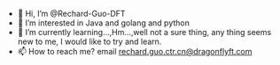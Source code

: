 - 👋 Hi, I’m @Rechard-Guo-DFT
- 👀 I’m interested in Java and golang and python
- 🌱 I’m currently learning...,Hm...,well not a sure thing, any thing seems new to me, I would like to try and learn.
- 📫 How to reach me? email rechard.guo.ctr.cn@dragonflyft.com

<!---
Rechard-Guo-DFT/Rechard-Guo-DFT is a ✨ special ✨ repository because its `README.md` (this file) appears on your GitHub profile.
You can click the Preview link to take a look at your changes.
--->
